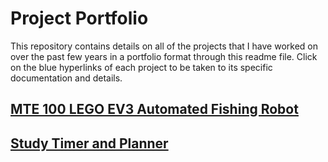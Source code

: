 # Project Portfolio
This repository contains details on all of the projects that I have worked on over the past few years in a portfolio format through this readme file. Click on the blue hyperlinks of each project to be taken to its specific documentation and details.

## [MTE 100 LEGO EV3 Automated Fishing Robot](https://github.com/AryaanR/Portfolio/blob/main/MTE100_EV3_Fishing_Robot.md)

## [Study Timer and Planner](https://github.com/AryaanR/StudyTimer-Planner)
